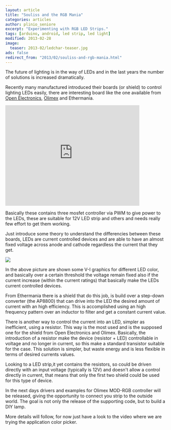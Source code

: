 ```yaml
---
layout: article
title: "Souliss and the RGB Mania"
categories: articles
author: plinio_seniore
excerpt: "Experimenting with RGB LED Strips."
tags: [arduino, android, led strip, led light]
modified: 2013-02-28
image:
  teaser: 2013-02/ledchar-teaser.jpg
ads: false  
redirect_from: "2013/02/souliss-and-rgb-mania.html"
---
```


The future of lighting is in the way of LEDs and in the last years the number of solutions is increased dramatically.

Recently many manufactured introduced their boards (or shield) to control lighting LEDs easily, there are interesting board like the one available from [Open Electronics](http://store.open-electronics.org/Arduino/Shield/Arduino%20RGB%20shield), [Olimex](https://www.olimex.com/Products/Modules/LED/MOD-RGB/) and Ethermania.

<iframe width="420" height="315" src="https://www.youtube.com/embed/LBV1dOsjkZ4" frameborder="0" allowfullscreen></iframe>

Basically these contains three mosfet controller via PWM to give power to the LEDs, these are suitable for 12V LED strip and others and needs really few effort to get them working.

Just introduce some theory to understand the differencies between these boards, LEDs are current controlled devices and are able to have an almost fixed voltage across anode and cathode regardless the current that they get.

![](http://souliss.github.io/images/2013-02/ledchar.gif?raw=true)

In the above picture are shown some V-I graphics for different LED color, and basically over a certain threshold the voltage remain fixed also if the current increase (within the current ratings) that basically make the LEDs current controlled devices.

From Ethermania there is a shield that do this job, is build over a step-down converter (the AP8800) that can drive into the LED the desired amount of current with an high efficiency. This is accomplished using an high frequency pattern over an inductor to filter and get a constant current value.

There is another way to control the current into an LED, simpler as inefficient, using a resistor. This way is the most used and is the supposed one for the shield from Open Electronics and Olimex.
Basically, the introduction of a resistor make the device (resistor + LED) controllable in voltage and no longer in current, so this make a standard transistor suitable for the case. This solution is simpler, but waste energy and is less flexible in terms of desired currents values.

Looking to a LED strip,it yet contains the resistors, so could be driven directly with an input voltage (typically is 12V) and doesn't allow a control directly in current, that means that only the first two shield could be used for this type of device.

In the next days drivers and examples for Olimex MOD-RGB controller will be released, giving the opportunity to connect you strip to the outside world. The goal is not only the release of the supporting code, but to build a DIY lamp.

More details will follow, for now just have a look to the video where we are trying the application color picker.
